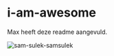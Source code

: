 # i-am-awesome

Max heeft deze readme aangevuld.

![sam-sulek-samsulek](https://github.com/user-attachments/assets/eec295b2-f40d-4609-a11f-ff9dbeb4a1ec)
